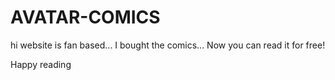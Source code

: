 # AVATAR-COMICS

hi website is fan based... I bought the comics... Now you can read it for free!

Happy reading

